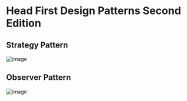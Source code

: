 # Head First Design Patterns Second Edition

## Strategy Pattern
![image](https://github.com/user-attachments/assets/b013dd56-8645-413f-a2f6-a082da5cc293)


## Observer Pattern
![image](https://github.com/user-attachments/assets/6bffb94d-8564-46a2-b3d9-e877a8b812ed)


